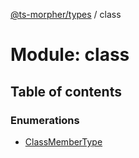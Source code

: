 [@ts-morpher/types](../README.md) / class

# Module: class

## Table of contents

### Enumerations

- [ClassMemberType](../enums/class.ClassMemberType.md)
